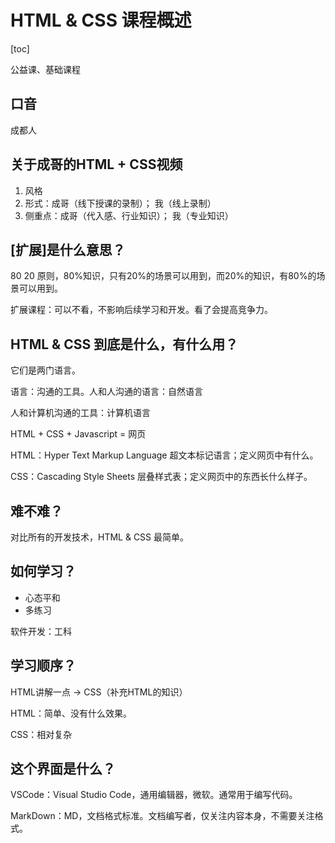 # HTML & CSS 课程概述

[toc]

公益课、基础课程

## 口音

成都人

## 关于成哥的HTML + CSS视频

1. 风格
2. 形式：成哥（线下授课的录制）； 我（线上录制）
3. 侧重点：成哥（代入感、行业知识）； 我（专业知识）

## [扩展]是什么意思？

80 20 原则，80%知识，只有20%的场景可以用到，而20%的知识，有80%的场景可以用到。

扩展课程：可以不看，不影响后续学习和开发。看了会提高竞争力。

## HTML & CSS 到底是什么，有什么用？

它们是两门语言。

语言：沟通的工具。人和人沟通的语言：自然语言

人和计算机沟通的工具：计算机语言

HTML + CSS + Javascript = 网页

HTML：Hyper Text Markup Language 超文本标记语言；定义网页中有什么。

CSS：Cascading Style Sheets 层叠样式表；定义网页中的东西长什么样子。

## 难不难？

对比所有的开发技术，HTML & CSS 最简单。

## 如何学习？

- 心态平和
- 多练习

软件开发：工科

## 学习顺序？

HTML讲解一点 -> CSS（补充HTML的知识）

HTML：简单、没有什么效果。

CSS：相对复杂

## 这个界面是什么？

VSCode：Visual Studio Code，通用编辑器，微软。通常用于编写代码。

MarkDown：MD，文档格式标准。文档编写者，仅关注内容本身，不需要关注格式。